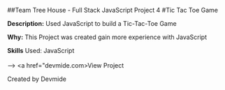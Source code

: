 ##Team Tree House - Full Stack JavaScript Project 4
#Tic Tac Toe Game

**Description:** Used JavaScript to build a Tic-Tac-Toe Game

**Why:** This Project was created gain more experience with JavaScript

**Skills** Used: JavaScript <br />
<br />
--> <a href="devmide.com>View Project</a>

Created by Devmide
